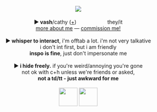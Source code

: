 <p align="center">
<img src="https://i.imgur.com/A8Zt8dW.png">
<br><br><b>► vash</b>/cathy (<a href="https://en.pronouns.page/@Humanoid.Typhoon">+</a>) <img src="https://i.imgur.com/c5kHAAo.png" height="16px"> <img src="https://i.imgur.com/ZcBbkga.png" height="16px"> <img src="https://i.imgur.com/p3rYitx.png" height="16px"> <img src="https://i.imgur.com/hyf2v4w.png" height="16px"> they/it 
<br><a href="https://vashstampede.straw.page">more about me</a> ― <a href=https://mxghoesting.straw.page>commission me!</a><br>
<br><b>► whisper to interact</b>, i'm offtab a lot. i'm not very talkative 
<br>i don't int first, but i am friendly
<br><b>inspo is fine</b>, just don't impersonate me
<br><br><b>► i hide freely.</b> if you're weird/annoying you're gone
<br>not ok with c+h unless we're friends or asked,
<br><b>not a td/tt - just awkward for me </b>
<br><br><img src="https://files.catbox.moe/pkflvv.gif" height="50px"> <img src="https://files.catbox.moe/8fg6h8.gif" height="50px">
</p>
